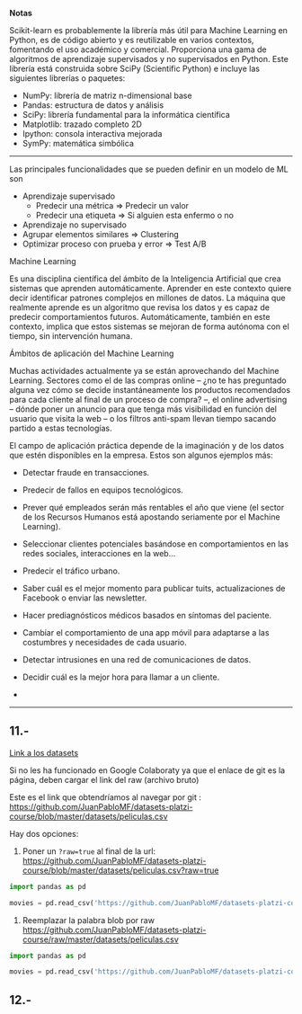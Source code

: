 **Notas**

Scikit-learn es probablemente la librería más útil para Machine Learning en Python, es de código abierto y es reutilizable en varios contextos, fomentando el uso académico y comercial. Proporciona una gama de algoritmos de aprendizaje supervisados y no supervisados en Python.
Este librería está construida sobre SciPy (Scientific Python) e incluye las siguientes librerías o paquetes:

- NumPy: librería de matriz n-dimensional base
- Pandas: estructura de datos y análisis
- SciPy: librería fundamental para la informática científica
- Matplotlib: trazado completo 2D
- Ipython: consola interactiva mejorada
- SymPy: matemática simbólica
---

Las principales funcionalidades que se pueden definir en un modelo de ML son

- Aprendizaje supervisado
  -  Predecir una métrica => Predecir un valor
  -  Predecir una etiqueta => Si alguien esta enfermo o no
- Aprendizaje no supervisado
- Agrupar elementos similares => Clustering
- Optimizar proceso con prueba y error => Test A/B


Machine Learning

Es una disciplina científica del ámbito de la Inteligencia Artificial que crea sistemas que aprenden automáticamente. Aprender en este contexto quiere decir identificar patrones complejos en millones de datos. La máquina que realmente aprende es un algoritmo que revisa los datos y es capaz de predecir comportamientos futuros. Automáticamente, también en este contexto, implica que estos sistemas se mejoran de forma autónoma con el tiempo, sin intervención humana.


Ámbitos de aplicación del Machine Learning

Muchas actividades actualmente ya se están aprovechando del Machine Learning. Sectores como el de las compras online – ¿no te has preguntado alguna vez cómo se decide instantáneamente los productos recomendados para cada cliente al final de un proceso de compra? –, el online advertising – dónde poner un anuncio para que tenga más visibilidad en función del usuario que visita la web – o los filtros anti-spam llevan tiempo sacando partido a estas tecnologías.

El campo de aplicación práctica depende de la imaginación y de los datos que estén disponibles en la empresa. Estos son algunos ejemplos más:


- Detectar fraude en transacciones.

- Predecir de fallos en equipos tecnológicos.

- Prever qué empleados serán más rentables el año que viene (el sector de los Recursos Humanos está apostando seriamente por el Machine Learning).

- Seleccionar clientes potenciales basándose en comportamientos en las redes sociales, interacciones en la web…

- Predecir el tráfico urbano.

- Saber cuál es el mejor momento para publicar tuits, actualizaciones de Facebook o enviar las newsletter.

- Hacer prediagnósticos médicos basados en síntomas del paciente.

- Cambiar el comportamiento de una app móvil para adaptarse a las costumbres y necesidades de cada usuario.

- Detectar intrusiones en una red de comunicaciones de datos.

- Decidir cuál es la mejor hora para llamar a un cliente.
-
---
## 11.-

[Link a los datasets](https://github.com/JuanPabloMF/datasets-platzi-course)

Si no les ha funcionado en Google Colaboraty ya que el enlace de git es la página, deben cargar el link del raw (archivo bruto)

Este es el link que obtendríamos al navegar por git :
https://github.com/JuanPabloMF/datasets-platzi-course/blob/master/datasets/peliculas.csv

Hay dos opciones:

1. Poner un `?raw=true` al final de la url: https://github.com/JuanPabloMF/datasets-platzi-course/blob/master/datasets/peliculas.csv?raw=true

```python
import pandas as pd

movies = pd.read_csv('https://github.com/JuanPabloMF/datasets-platzi-course/blob/master/datasets/peliculas.csv?raw=true',encoding='utf-8')
```

1. Reemplazar la palabra blob por raw
https://github.com/JuanPabloMF/datasets-platzi-course/raw/master/datasets/peliculas.csv

```python
import pandas as pd

movies = pd.read_csv('https://github.com/JuanPabloMF/datasets-platzi-course/raw/master/datasets/peliculas.csv',encoding='utf-8')
```















## 12.-